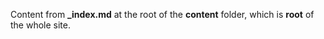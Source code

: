 Content from **_index.md** at the root of the **content** folder, which is **root** of the whole site.
